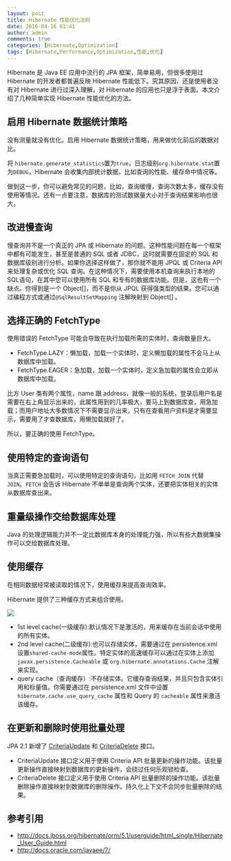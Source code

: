 ```yaml
---
layout: post
title: Hibernate 性能优化法则
date: 2016-04-16 01:41
author: admin
comments: true
categories: [Hibernate,Optimization]
tags: [Hibernate,Performance,Optimization,性能,优化]
---
```


Hibernate 是 Java EE 应用中流行的 JPA 框架，简单易用，但很多使用过 Hibernate 的开发者都普遍反映 Hibernate 性能低下。究其原因，还是使用者没有对 Hibernate 进行过深入理解，对 Hibernate 的应用也只是浮于表面。本文介绍了几种简单实现 Hibernate 性能优化的方法。

<!-- more -->

## 启用 Hibernate 数据统计策略

没有测量就没有优化。启用 Hibernate 数据统计策略，用来做优化前后的数据对比。

将 `hibernate.generate_statistics`置为`true`，日志级别`org.hibernate.stat`置为`DEBUG`，Hibernate 会收集内部统计数据，比如查询的性能、缓存命中情况等。

做到这一步，你可以避免常见的问题，比如，查询缓慢，查询次数太多，缓存没有使用等情况。还有一点要注意，数据库的测试数据量大小对于查询结果影响也很大。

## 改进慢查询


慢查询并不是一个真正的 JPA 或 Hibernate 的问题。这种性能问题在每一个框架中都有可能发生，甚至是普通的 SQL 或者 JDBC，这时就需要在固定的 SQL 和数据库级别进行分析。如果你选择这样做了，那你就不能用 JPQL 或 Criteria API 来处理复杂或优化 SQL 查询。在这种情况下，需要使用本机查询来执行本地的SQL语句，在其中您可以使用所有 SQL 和专有的数据库功能。但是，这也有一个缺点。你得到是一个 Object[]，而不是你从 JPQL 获得强类型的结果。您可以通过编程方式或通过`@SqlResultSetMapping` 注解映射到 Object[] 。

## 选择正确的 FetchType

使用错误的 FetchType 可能会导致在执行加载所需的实体时，查询数量巨大。


* FetchType.LAZY：懒加载，加载一个实体时，定义懒加载的属性不会马上从数据库中加载。
* FetchType.EAGER：急加载，加载一个实体时，定义急加载的属性会立即从数据库中加载。

比方 User 类有两个属性，name 跟 address，就像一般的系统，登录后用户名是需要在右上角显示出来的，此属性用到的几率极大，要马上到数据库查，用急加载；而用户地址大多数情况下不需要显示出来，只有在查看用户资料是才需要显示，需要用了才查数据库，用懒加载就好了。

所以，要正确的使用 FetchType。

## 使用特定的查询语句

当真正需要急加载时，可以使用特定的查询语句，比如用 `FETCH JOIN` 代替 `JOIN`。`FETCH` 会告诉 Hibernate 不单单是查询两个实体，还要把实体相关的实体从数据库查出来。

## 重量级操作交给数据库处理

Java 的处理逻辑能力并不一定比数据库本身的处理能力强，所以有些大数据集操作可以交给数据库处理。

## 使用缓存

在相同数据经常被读取的情况下，使用缓存来提高查询效率。

Hibernate 提供了三种缓存方式来组合使用。

![](http://www.thoughts-on-java.org/wp-content/uploads/2015/11/caches1.png)

* 1st level cache(一级缓存):默认情况下是激活的，用来缓存在当前会话中使用的所有实体。
* 2nd level cache(二级缓存):也可以存储实体，需要通过在 persistence.xml 设置`shared-cache-mode`属性。特定实体的高速缓存可以通过在实体上添加`javax.persistence.Cacheable` 或 `org.hibernate.annotations.Cache` 注解来实现。
* query cache（查询缓存）:不存储实体。它缓存查询结果，并且只包含实体引用和标量值。你需要通过在 persistence.xml 文件中设置`hibernate.cache.use_query_cache` 属性和 Query 的 `cacheable` 属性来激活该缓存。

## 在更新和删除时使用批量处理

JPA 2.1 新增了 [CriteriaUpdate](http://docs.oracle.com/javaee/7/api/javax/persistence/criteria/CriteriaUpdate.html) 和 [CriteriaDelete](http://docs.oracle.com/javaee/7/api/javax/persistence/criteria/CriteriaDelete.html) 接口。

* CriteriaUpdate 接口定义用于使用 Criteria API 批量更新的操作功能。该批量更新操作直接映射到数据库的更新操作，会绕过任何乐观锁检查。
* CriteriaDelete 接口定义用于使用 Criteria API 批量删除的操作功能。该批量删除操作直接映射到数据库的删除操作。持久化上下文不会同步批量删除的结果。

## 参考引用

* <http://docs.jboss.org/hibernate/orm/5.1/userguide/html_single/Hibernate_User_Guide.html>
* <http://docs.oracle.com/javaee/7/>